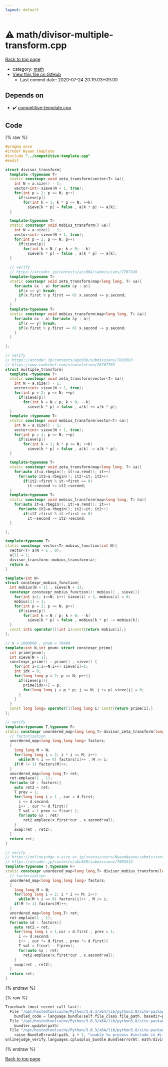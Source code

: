 ```yaml
---
layout: default
---
```


<!-- mathjax config similar to math.stackexchange -->
<script type="text/javascript" async
  src="https://cdnjs.cloudflare.com/ajax/libs/mathjax/2.7.5/MathJax.js?config=TeX-MML-AM_CHTML">
</script>
<script type="text/x-mathjax-config">
  MathJax.Hub.Config({
    TeX: { equationNumbers: { autoNumber: "AMS" }},
    tex2jax: {
      inlineMath: [ ['$','$'] ],
      processEscapes: true
    },
    "HTML-CSS": { matchFontHeight: false },
    displayAlign: "left",
    displayIndent: "2em"
  });
</script>

<script type="text/javascript" src="https://cdnjs.cloudflare.com/ajax/libs/jquery/3.4.1/jquery.min.js"></script>
<script src="https://cdn.jsdelivr.net/npm/jquery-balloon-js@1.1.2/jquery.balloon.min.js" integrity="sha256-ZEYs9VrgAeNuPvs15E39OsyOJaIkXEEt10fzxJ20+2I=" crossorigin="anonymous"></script>
<script type="text/javascript" src="../../assets/js/copy-button.js"></script>
<link rel="stylesheet" href="../../assets/css/copy-button.css" />


# :warning: math/divisor-multiple-transform.cpp

<a href="../../index.html">Back to top page</a>

* category: <a href="../../index.html#7e676e9e663beb40fd133f5ee24487c2">math</a>
* <a href="{{ site.github.repository_url }}/blob/master/math/divisor-multiple-transform.cpp">View this file on GitHub</a>
    - Last commit date: 2020-07-24 20:19:03+09:00




## Depends on

* :heavy_check_mark: <a href="../competitive-template.cpp.html">competitive-template.cpp</a>


## Code

<a id="unbundled"></a>
{% raw %}
```cpp
#pragma once
#ifndef Nyaan_template
#include "../competitive-template.cpp"
#endif

struct divisor_transform{
  template <typename T>
  static constexpr void zeta_transform(vector<T> &a){
    int N = a.size() - 1; 
    vector<int> sieve(N + 1, true);
    for(int p = 2; p <= N; p++)
      if(sieve[p])
        for(int k = 1; k * p <= N; ++k)
          sieve[k * p] = false , a[k * p] += a[k];    
  }

  template<typename T>
  static constexpr void mobius_transform(T &a){
    int N = a.size() - 1; 
    vector<int> sieve(N + 1, true);
    for(int p = 2; p <= N; p++)
      if(sieve[p])
        for(int k = N / p; k > 0; --k)
          sieve[k * p] = false , a[k * p] -= a[k];    
  }
  
  // verify 
  // https://atcoder.jp/contests/arc064/submissions/7707249
  template<typename T>
  static constexpr void zeta_transform(map<long long, T> &a){
    for(auto &x : a) for(auto &y : a){
      if(x == y) break;
      if(x.first % y.first == 0) x.second += y.second;
    }
  }
  template<typename T>
  static constexpr void mobius_transform(map<long long, T> &a){
    for(auto &x : a) for(auto &y : a){
      if(x == y) break;
      if(x.first % y.first == 0) x.second -= y.second;
    }
  }

};

// verify
// https://atcoder.jp/contests/agc038/submissions/7683063
// https://www.codechef.com/viewsolution/26767783
struct multiple_transform{
  template <typename T>
  static constexpr void zeta_transform(vector<T> &a){
    int N = a.size() - 1;
    vector<int> sieve(N + 1, true);
    for(int p = 2; p <= N; ++p)
      if(sieve[p])
        for(int k = N / p; k > 0; --k)
          sieve[k * p] = false , a[k] += a[k * p];
  }
  template <typename T>
  static constexpr void mobius_transform(vector<T> &a){
    int N = a.size() - 1;
    vector<int> sieve(N + 1, true);
    for(int p = 2; p <= N; ++p)
      if(sieve[p])
        for(int k = 1; k * p <= N; ++k)
          sieve[k * p] = false , a[k] -= a[k * p];
  }

  template<typename T>
  static constexpr void zeta_transform(map<long long, T> &a){
    for(auto it=a.rbegin(); it!=a.rend(); it++)
      for(auto it2=a.rbegin(); it2!=it; it2++)
        if(it2->first % it->first == 0)
          it->second += it2->second;
  }
  template<typename T>
  static constexpr void mobius_transform(map<long long, T> &a){
    for(auto it=a.rbegin(); it!=a.rend(); it++)
      for(auto it2=a.rbegin(); it2!=it; it2++)
        if(it2->first % it->first == 0)
          it->second -= it2->second;
  }

};

template<typename T>
static constexpr vector<T> mobius_function(int N){
  vector<T> a(N + 1 , 0);
  a[1] = 1;
  divisor_transform::mobius_transform(a);
  return a;
}

template<int N>
struct constexpr_mobius_function{
  int mobius[N + 1] , sieve[N + 1];
  constexpr constexpr_mobius_function(): mobius() , sieve(){
    for(int i=1; i<=N; i++) sieve[i] = 1, mobius[i] = 0;
    mobius[1] = 1;
    for(int p = 2; p <= N; p++)
      if(sieve[p])
        for(int k = N / p; k > 0; --k)
          sieve[k * p] = false , mobius[k * p] -= mobius[k];    
  }
  const int& operator[](int i)const{return mobius[i];}
};

// N = 1000000 , pnum = 78498
template<int N,int pnum> struct constexpr_prime{
  int prime[pnum];
  int sieve[N + 1];
  constexpr_prime() : prime() , sieve() {
    for(int i=2;i<=N;i++) sieve[i]=1;
    int idx = 0;
    for(long long p = 2; p <= N; p++){
      if(sieve[p]){
        prime[idx++] = p;
        for(long long j = p * p; j <= N; j += p) sieve[j] = 0;
      }
    }
  }
  const long long& operator[](long long i) const{return prime[i];}
};

// verify
template<typename T,typename F>
static constexpr unordered_map<long long,T> divisor_zeta_transform(long long N, F f){
  // factorization
  unordered_map<long long,long long> factors;
  {
    long long M = N;
    for(long long i = 2; i * i <= M; i++)
      while(M % i == 0) factors[i]++ , M /= i;
    if(M != 1) factors[M]++;
  }
  unordered_map<long long,T> ret;
  ret.emplace(1 , 1);
  for(auto &d : factors){
    auto ret2 = ret;
    T prev = 1;
    for(long long i = 1 , cur = d.first; 
      i <= d.second;
      i++ , cur *= d.first){
      T val = ( prev += f(cur) );
      for(auto &x : ret) 
        ret2.emplace(x.first*cur , x.second*val);
    }
    swap(ret , ret2);
  }
  return ret;
}

// verify
// https://onlinejudge.u-aizu.ac.jp/status/users/NyaanNyaan/submissions/1/NTL_1_D/judge/3892694/C++14
// https://atcoder.jp/contests/abc020/submissions/7695313
template<typename T,typename F>
static constexpr unordered_map<long long,T> divisor_mobius_transform(long long N, F f){
  // factorization
  unordered_map<long long,long long> factors;
  {
    long long M = N;
    for(long long i = 2; i * i <= M; i++)
      while(M % i == 0) factors[i]++ , M /= i;
    if(M != 1) factors[M]++;
  }
  unordered_map<long long,T> ret;
  ret.emplace(1 , 1);
  for(auto &d : factors){
    auto ret2 = ret;
    for(long long i = 1,cur = d.first , prev = 1; 
      i <= d.second; 
      i++ , cur *= d.first , prev *= d.first){
      T val = f(cur) - f(prev);
      for(auto &x : ret) 
        ret2.emplace(x.first*cur , x.second*val);
    }
    swap(ret , ret2);
  }
  return ret;
}

```
{% endraw %}

<a id="bundled"></a>
{% raw %}
```cpp
Traceback (most recent call last):
  File "/opt/hostedtoolcache/Python/3.8.3/x64/lib/python3.8/site-packages/onlinejudge_verify/docs.py", line 349, in write_contents
    bundled_code = language.bundle(self.file_class.file_path, basedir=pathlib.Path.cwd())
  File "/opt/hostedtoolcache/Python/3.8.3/x64/lib/python3.8/site-packages/onlinejudge_verify/languages/cplusplus.py", line 185, in bundle
    bundler.update(path)
  File "/opt/hostedtoolcache/Python/3.8.3/x64/lib/python3.8/site-packages/onlinejudge_verify/languages/cplusplus_bundle.py", line 306, in update
    raise BundleErrorAt(path, i + 1, "unable to process #include in #if / #ifdef / #ifndef other than include guards")
onlinejudge_verify.languages.cplusplus_bundle.BundleErrorAt: math/divisor-multiple-transform.cpp: line 3: unable to process #include in #if / #ifdef / #ifndef other than include guards

```
{% endraw %}

<a href="../../index.html">Back to top page</a>


